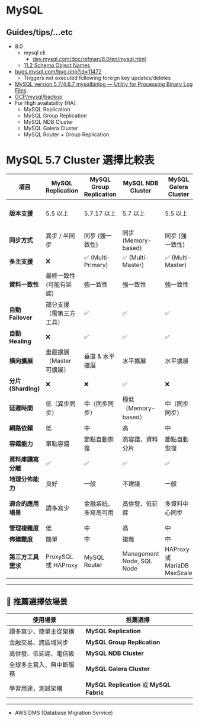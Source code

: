 # MySQL

## Guides/tips/...etc

* 8.0
    * mysql cli
        * [dev.mysql.com/doc/refman/8.0/en/mysql.html](https://dev.mysql.com/doc/refman/8.0/en/mysql.html)
    * [11.2 Schema Object Names](https://dev.mysql.com/doc/refman/8.0/en/identifiers.html)
* [bugs.mysql.com/bug.php?id=11472](https://bugs.mysql.com/bug.php?id=11472)
    * Triggers not executed following foreign key updates/deletes
* [MySQL version 5.7/4.6.7 mysqlbinlog — Utility for Processing Binary Log Files](https://dev.mysql.com/doc/refman/5.7/en/mysqlbinlog.html)
* [GCP/mysql/backup](https://cloud.google.com/mysql/backup)
* For High availability (HA):
    * MySQL Replication
    * MySQL Group Replication
    * MySQL NDB Cluster
    * MySQL Galera Cluster
    * MySQL Router + Group Replication

# MySQL 5.7 Cluster 選擇比較表

| **項目**               | **MySQL Replication**       | **MySQL Group Replication** | **MySQL NDB Cluster**      | **MySQL Galera Cluster**      | **MySQL Fabric**             |
|-------------------------|-----------------------------|----------------------------|----------------------------|-------------------------------|----------------------------|
| **版本支援**           | 5.5 以上                    | 5.7.17 以上                | 5.7 以上                   | 5.5 以上                       | 5.6 - 5.7 (已棄用)         |
| **同步方式**           | 異步 / 半同步              | 同步 (強一致性)             | 同步 (Memory-based)        | 同步 (強一致性)               | 異步                        |
| **多主支援**           | ❌                          | ✅ (Multi-Primary)          | ✅ (Multi-Master)           | ✅ (Multi-Master)              | ❌                          |
| **資料一致性**         | 最終一致性 (可能有延遲)     | 強一致性                    | 強一致性                    | 強一致性                       | 最終一致性                 |
| **自動 Failover**     | 部分支援（需第三方工具）   | ✅                          | ✅                          | ✅                              | ✅                          |
| **自動 Healing**      | ❌                          | ✅                          | ✅                          | ✅                              | ❌                          |
| **橫向擴展**           | 垂直擴展（Master 可擴展）  | 垂直 & 水平擴展             | 水平擴展                    | 水平擴展                        | 水平擴展                   |
| **分片 (Sharding)**   | ❌                          | ❌                          | ✅                          | ❌                              | ✅                          |
| **延遲時間**           | 低（異步同步）             | 中（同步同步）              | 極低（Memory-based）       | 中（同步同步）                 | 中                           |
| **網路依賴**           | 低                          | 中                          | 高                          | 中                              | 中                           |
| **容錯能力**           | 單點容錯                   | 節點自動恢復                | 高容錯，資料分片            | 節點自動恢復                   | 單點容錯                   |
| **資料庫讀寫分離**     | ✅                          | ✅                          | ✅                          | ✅                              | ✅                          |
| **地理分佈能力**       | 良好                        | 一般                         | 不建議                      | 一般                            | 一般                        |
| **適合的應用場景**     | 讀多寫少                    | 金融系統、多寫高可用         | 高併發、低延遲               | 多資料中心同步                  | 測試 & 學習用途            |
| **管理複雜度**         | 低                          | 中                          | 高                          | 中                              | 中                           |
| **佈建難度**           | 簡單                        | 中                          | 複雜                        | 中                              | 中                           |
| **第三方工具需求**     | ProxySQL 或 HAProxy        | MySQL Router               | Management Node, SQL Node  | HAProxy 或 MariaDB MaxScale    | Fabric 自身提供              |

---

## 🎯 **推薦選擇依場景**
| 使用場景               | 推薦選擇                         |
|-------------------------|----------------------------------|
| 讀多寫少、簡單主從架構 | **MySQL Replication**            |
| 金融交易、跨區域同步   | **MySQL Group Replication**      |
| 高併發、低延遲、電信級 | **MySQL NDB Cluster**            |
| 全球多主寫入、無中斷服務 | **MySQL Galera Cluster**          |
| 學習用途，測試架構     | **MySQL Replication** 或 **MySQL Fabric** |

---

* AWS DMS (Database Migration Service)
